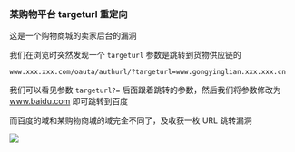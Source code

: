 ### 某购物平台 targeturl 重定向

这是一个购物商城的卖家后台的漏洞

我们在浏览时突然发现一个 `targeturl` 参数是跳转到货物供应链的

```
www.xxx.xxx.com/oauta/authurl/?targeturl=www.gongyinglian.xxx.xxx.cn
```

我们可以看见参数 `targeturl?=` 后面跟着跳转的参数，然后我们将参数修改为 www.baidu.com 即可跳转到百度

而百度的域和某购物商城的域完全不同了，及收获一枚 URL 跳转漏洞 

![](https://pic1.imgdb.cn/item/68ae250058cb8da5c853288e.png)